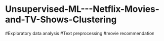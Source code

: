 # Unsupervised-ML---Netflix-Movies-and-TV-Shows-Clustering
#Exploratory data analysis    #Text preprocessing   #movie recommendation

